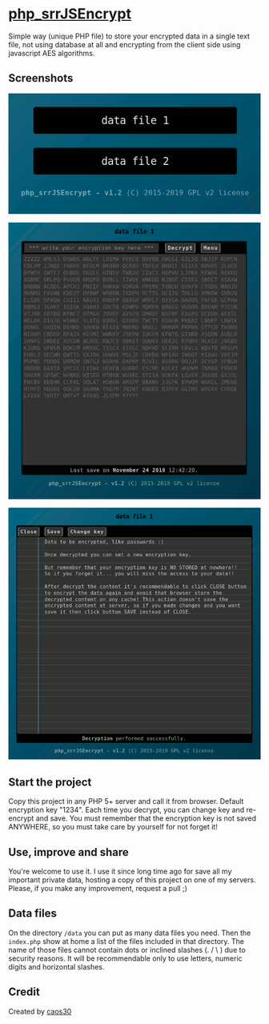# [php_srrJSEncrypt](https://github.com/caos30/php_srrJSEncrypt)

Simple way (unique PHP file) to store your encrypted data in a single text file, not using database at all and encrypting from the client side using javascript AES algorithms.

## Screenshots

![first access window](/screenshot3.png?raw=true "First access window")

![client side encrypted data](/screenshot.png?raw=true "Client side encrypted data")

![decrypted data](/screenshot2.png?raw=true "Decrypted data")


## Start the project

Copy this project in any PHP 5+ server and call it from browser. Default encryption key "1234". Each time you decrypt, you can change key and re-encrypt and save.
You must remember that the encryption key is not saved ANYWHERE, so you must take care by yourself for not forget it!

## Use, improve and share

You're welcome to use it. I use it since long time ago for save all my important private data, hosting a copy of this project on one of my servers.
Please, if you make any improvement, request a pull ;)

## Data files

On the directory `/data` you can put as many data files you need. Then the `index.php` show at home a list of the files included in that directory. The name of those files cannot contain dots or inclined slashes (. / \ ) due to security reasons. It will be recommendable only to use letters, numeric digits and horizontal slashes.

## Credit

Created by [caos30](https://github.com/caos30)
